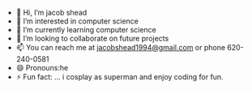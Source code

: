 - 👋 Hi, I’m jacob shead
- 👀 I’m interested in computer science
- 🌱 I’m currently learning computer science
- 💞️ I’m looking to collaborate on future projects
- 📫 You can reach me at jacobshead1994@gmail.com or phone 620-240-0581
- 😄 Pronouns:he
- ⚡ Fun fact: ... i cosplay as superman and enjoy coding for fun.

<!---
Jakesh1994/Jakesh1994 is a ✨ special ✨ repository because its `README.md` (this file) appears on your GitHub profile.
You can click the Preview link to take a look at your changes.
--->
